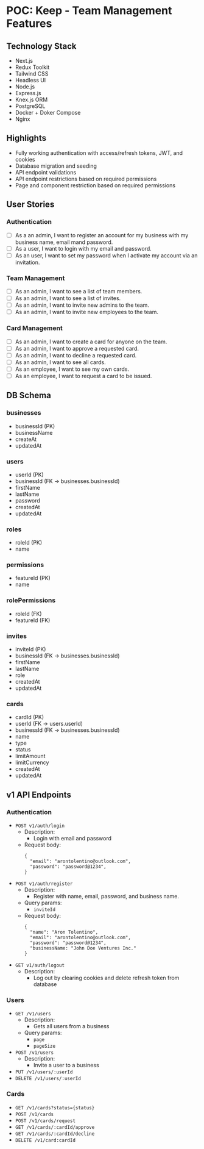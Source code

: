 # POC: Keep - Team Management Features

## Technology Stack

- Next.js
- Redux Toolkit
- Tailwind CSS
- Headless UI
- Node.js
- Express.js
- Knex.js ORM
- PostgreSQL
- Docker + Doker Compose
- Nginx

## Highlights

- Fully working authentication with access/refresh tokens, JWT, and cookies
- Database migration and seeding
- API endpoint validations
- API endpoint restrictions based on required permissions
- Page and component restriction based on required permissions

## User Stories

### Authentication

- [ ] As a an admin, I want to register an account for my business with my business name, email mand password.
- [ ] As a user, I want to login with my email and password.
- [ ] As an user, I want to set my password when I activate my account via an invitation.

### Team Management

- [ ] As an admin, I want to see a list of team members.
- [ ] As an admin, I want to see a list of invites.
- [ ] As an admin, I want to invite new admins to the team.
- [ ] As an admin, I want to invite new employees to the team.

### Card Management

- [ ] As an admin, I want to create a card for anyone on the team.
- [ ] As an admin, I want to approve a requested card.
- [ ] As an admin, I want to decline a requested card.
- [ ] As an admin, I want to see all cards.
- [ ] As an employee, I want to see my own cards.
- [ ] As an employee, I want to request a card to be issued.

## DB Schema

### businesses

- businessId (PK)
- businessName
- createAt
- updatedAt

### users

- userId (PK)
- businessId (FK -> businesses.businessId)
- firstName
- lastName
- password
- createdAt
- updatedAt

### roles

- roleId (PK)
- name

### permissions

- featureId (PK)
- name

### rolePermissions

- roleId (FK)
- featureId (FK)

### invites

- inviteId (PK)
- businessId (FK -> businesses.businessId)
- firstName
- lastName
- role
- createdAt
- updatedAt

### cards

- cardId (PK)
- userId (FK -> users.userId)
- businessId (FK -> businesses.businessId)
- name
- type
- status
- limitAmount
- limitCurrency
- createdAt
- updatedAt

## v1 API Endpoints

### Authentication

- `POST v1/auth/login`
  - Description:
    - Login with email and password
  - Request body:
    ```
    {
      "email": "arontolentino@outlook.com",
      "password": "password@1234",
    }
    ```
- `POST v1/auth/register`
  - Description:
    - Register with name, email, password, and business name.
  - Query params:
    - `inviteId`
  - Request body:
    ```
    {
      "name": "Aron Tolentino",
      "email": "arontolentino@outlook.com",
      "password": "password@1234",
      "businessName: "John Doe Ventures Inc."
    }
    ```
- `GET v1/auth/logout`
  - Description:
    - Log out by clearing cookies and delete refresh token from database

### Users

- `GET /v1/users`
  - Description:
    - Gets all users from a business
  - Query params:
    - `page`
    - `pageSize`
- `POST /v1/users`
  - Description:
    - Invite a user to a business
- `PUT /v1/users/:userId`
- `DELETE /v1/users/:userId`

### Cards

- `GET /v1/cards?status={status}`
- `POST /v1/cards`
- `POST /v1/cards/request`
- `GET /v1/cards/:cardId/approve`
- `GET /v1/cards/:cardId/decline`
- `DELETE /v1/card:cardId`
